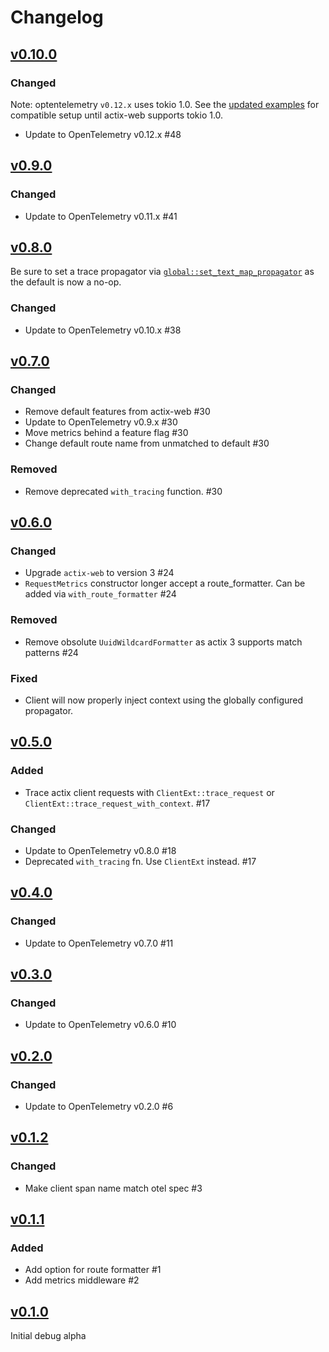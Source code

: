 # Changelog

## [v0.10.0](https://github.com/OutThereLabs/actix-web-opentelemetry/compare/v0.9.0...v0.10.0)

### Changed

Note: optentelemetry `v0.12.x` uses tokio 1.0. See the
[updated examples](https://github.com/OutThereLabs/actix-web-opentelemetry/blob/e29c77312d6a906571286f78cc26ca72cf3a0b6f/examples/server.rs#L17-L40)
for compatible setup until actix-web supports tokio 1.0.

- Update to OpenTelemetry v0.12.x #48

## [v0.9.0](https://github.com/OutThereLabs/actix-web-opentelemetry/compare/v0.8.0...v0.9.0)

### Changed

- Update to OpenTelemetry v0.11.x #41

## [v0.8.0](https://github.com/OutThereLabs/actix-web-opentelemetry/compare/v0.7.0...v0.8.0)

Be sure to set a trace propagator via [`global::set_text_map_propagator`](https://docs.rs/opentelemetry/0.10.0/opentelemetry/global/fn.set_text_map_propagator.html)
as the default is now a no-op.

### Changed

- Update to OpenTelemetry v0.10.x #38

## [v0.7.0](https://github.com/OutThereLabs/actix-web-opentelemetry/compare/v0.6.0...v0.7.0)

### Changed

- Remove default features from actix-web #30
- Update to OpenTelemetry v0.9.x #30
- Move metrics behind a feature flag #30
- Change default route name from unmatched to default #30

### Removed

- Remove deprecated `with_tracing` function. #30

## [v0.6.0](https://github.com/OutThereLabs/actix-web-opentelemetry/compare/v0.5.0...v0.6.0)

### Changed

- Upgrade `actix-web` to version 3 #24
- `RequestMetrics` constructor longer accept a route_formatter. Can be added via `with_route_formatter` #24

### Removed

- Remove obsolute `UuidWildcardFormatter` as actix 3 supports match patterns #24

### Fixed

- Client will now properly inject context using the globally configured
  propagator.

## [v0.5.0](https://github.com/OutThereLabs/actix-web-opentelemetry/compare/v0.4.0...v0.5.0)

### Added

- Trace actix client requests with `ClientExt::trace_request` or
  `ClientExt::trace_request_with_context`. #17

### Changed

- Update to OpenTelemetry v0.8.0 #18
- Deprecated `with_tracing` fn. Use `ClientExt` instead. #17

## [v0.4.0](https://github.com/OutThereLabs/actix-web-opentelemetry/compare/v0.3.0...v0.4.0)

### Changed

- Update to OpenTelemetry v0.7.0 #11

## [v0.3.0](https://github.com/OutThereLabs/actix-web-opentelemetry/compare/v0.2.0...v0.3.0)

### Changed

- Update to OpenTelemetry v0.6.0 #10

## [v0.2.0](https://github.com/OutThereLabs/actix-web-opentelemetry/compare/v0.1.2...v0.2.0)

### Changed

- Update to OpenTelemetry v0.2.0 #6

## [v0.1.2](https://github.com/OutThereLabs/actix-web-opentelemetry/compare/v0.1.1...v0.1.2)

### Changed

- Make client span name match otel spec #3

## [v0.1.1](https://github.com/OutThereLabs/actix-web-opentelemetry/compare/v0.1.0...v0.1.1)

### Added

- Add option for route formatter #1
- Add metrics middleware #2

## [v0.1.0](https://github.com/OutThereLabs/actix-web-opentelemetry/tree/v0.1.0)

Initial debug alpha
